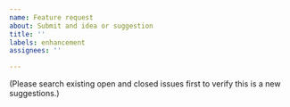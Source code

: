 ```yaml
---
name: Feature request
about: Submit and idea or suggestion
title: ''
labels: enhancement
assignees: ''

---
```


(Please search existing open and closed issues first to verify this is a new suggestions.)
